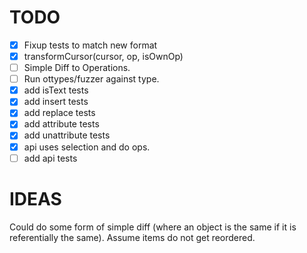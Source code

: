 # TODO

* [X] Fixup tests to match new format
* [X] transformCursor(cursor, op, isOwnOp)
* [ ] Simple Diff to Operations.
* [ ] Run ottypes/fuzzer against type.
* [X] add isText tests
* [X] add insert tests
* [X] add replace tests
* [X] add attribute tests
* [X] add unattribute tests
* [X] api uses selection and do ops.
* [ ] add api tests

# IDEAS

Could do some form of simple diff (where an object is the same if it is referentially the same). Assume items do not get reordered.